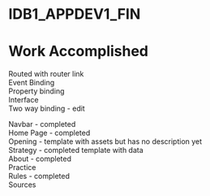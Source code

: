# IDB1_APPDEV1_FIN

# Work Accomplished
Routed with router link
<br>
Event Binding
<br>
Property binding
<br>
Interface
<br>
Two way binding - edit
<br>


Navbar - completed
<br>
Home Page - completed
<br>
Opening - template with assets but has no description yet
<br>
Strategy - completed template with data
<br>
About - completed
<br>
Practice
<br>
Rules - completed
<br>
Sources